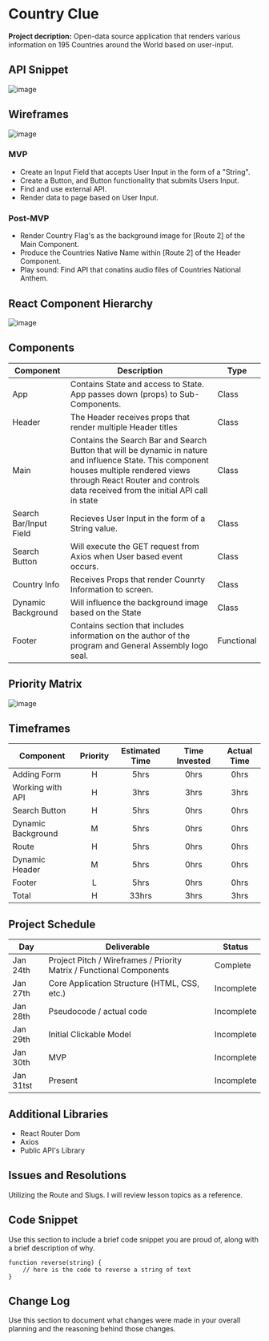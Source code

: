 # Country Clue

**Project decription:** Open-data source application that renders various information on 195 Countries around the World based on user-input.

## API Snippet

![image](https://media.git.generalassemb.ly/user/24824/files/00101e80-3e9f-11ea-98c3-2b4b227b092d)

## Wireframes

![image](https://media.git.generalassemb.ly/user/24824/files/63488380-3e94-11ea-804d-be3da3a8e1db)

### MVP

- Create an Input Field that accepts User Input in the form of a "String".
- Create a Button, and Button functionality that submits Users Input.
- Find and use external API. 
- Render data to page based on User Input.

### Post-MVP

- Render Country Flag's as the background image for [Route 2] of the Main Component.
- Produce the Countries Native Name within [Route 2] of the Header Component.
- Play sound: Find API that conatins audio files of Countries National Anthem. 

## React Component Hierarchy

![image](https://media.git.generalassemb.ly/user/24824/files/aa367900-3e94-11ea-8ea5-cde9cf11bce9)

## Components

| Component | Description |Type |
| --- | --- | --- |
| App | Contains State and access to State. App passes down (props) to Sub-Components. | Class |
| Header | The Header receives props that render multiple Header titles | Class |
| Main | Contains the Search Bar and Search Button that will be dynamic in nature and influence State. This component houses multiple rendered views through React Router and controls data received from the initial API call in state | Class |
| Search Bar/Input Field | Recieves User Input in the form of a String value. | Class |
| Search Button | Will execute the GET request from Axios when User based event occurs. | Class |
| Country Info | Receives Props that render Counrty Information to screen. | Class |
| Dynamic Background | Will influence the background image based on the State | Class |
| Footer | Contains section that includes information on the author of the program and General Assembly logo seal. | Functional |

## Priority Matrix

![image](https://media.git.generalassemb.ly/user/24824/files/9133c500-3ea0-11ea-8bd9-d17b856b5436)

## Timeframes

| Component | Priority | Estimated Time | Time Invested | Actual Time |
| --- | :---: |  :---: | :---: | :---: |
| Adding Form | H | 5hrs| 0hrs | 0hrs |
| Working with API | H | 3hrs| 3hrs | 3hrs |
| Search Button | H | 5hrs| 0hrs | 0hrs |
| Dynamic Background | M | 5hrs| 0hrs | 0hrs |
| Route | H | 5hrs| 0hrs | 0hrs |
| Dynamic Header | M | 5hrs| 0hrs | 0hrs |
| Footer | L | 5hrs| 0hrs | 0hrs |
| Total | H | 33hrs| 3hrs | 3hrs |



## Project Schedule

|  Day | Deliverable | Status
|---|---| ---|
|Jan 24th| Project Pitch / Wireframes / Priority Matrix / Functional Components | Complete
|Jan 27th| Core Application Structure (HTML, CSS, etc.) | Incomplete
|Jan 28th| Pseudocode / actual code | Incomplete
|Jan 29th| Initial Clickable Model  | Incomplete
|Jan 30th| MVP | Incomplete
|Jan 31tst| Present | Incomplete

## Additional Libraries

- React Router Dom 
- Axios
- Public API's Library

## Issues and Resolutions

Utilizing the Route and Slugs. I will review lesson topics as a reference.

## Code Snippet

Use this section to include a brief code snippet you are proud of, along with a brief description of why.

```
function reverse(string) {
	// here is the code to reverse a string of text
}
```

## Change Log
 Use this section to document what changes were made in your overall planning and the reasoning behind those changes.  
